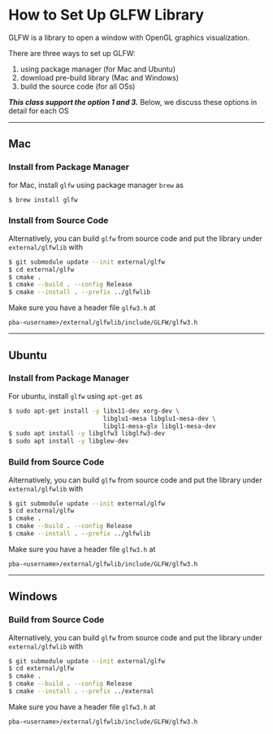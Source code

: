 # How to Set Up GLFW Library

GLFW is a library to open a window with OpenGL graphics visualization. 

There are three ways to set up GLFW:  
1. using package manager (for Mac and Ubuntu)
2. download pre-build library (Mac and Windows)
3. build the source code (for all OSs)

***This class support the option 1 and 3.*** Below, we discuss these options in detail for each OS

----

## Mac 

### Install from Package Manager

for Mac, install `glfw` using package manager `brew` as

```bash
$ brew install glfw
```

### Install from Source Code

Alternatively, you can build `glfw` from source code and put the library under `external/glfwlib` with

```bash
$ git submodule update --init external/glfw
$ cd external/glfw
$ cmake .
$ cmake --build . --config Release
$ cmake --install . --prefix ../glfwlib
```

Make sure you have a header file `glfw3.h` at

```
pba-<username>/external/glfwlib/include/GLFW/glfw3.h
```

----
## Ubuntu

### Install from Package Manager

For ubuntu, install `glfw` using `apt-get` as

```bash
$ sudo apt-get install -y libx11-dev xorg-dev \
                          libglu1-mesa libglu1-mesa-dev \
                          libgl1-mesa-glx libgl1-mesa-dev
$ sudo apt install -y libglfw3 libglfw3-dev
$ sudo apt install -y libglew-dev
```

### Build from Source Code

Alternatively, you can build `glfw` from source code and put the library under `external/glfwlib` with

```bash
$ git submodule update --init external/glfw
$ cd external/glfw
$ cmake .
$ cmake --build . --config Release
$ cmake --install . --prefix ../glfwlib
```

Make sure you have a header file `glfw3.h` at

```
pba-<username>/external/glfwlib/include/GLFW/glfw3.h
```

----

## Windows

### Build from Source Code

Alternatively, you can build `glfw` from source code and put the library under `external/glfwlib` with

```bash
$ git submodule update --init external/glfw
$ cd external/glfw
$ cmake .
$ cmake --build . --config Release
$ cmake --install . --prefix ../external
```

Make sure you have a header file `glfw3.h` at

```
pba-<username>/external/glfwlib/include/GLFW/glfw3.h
```